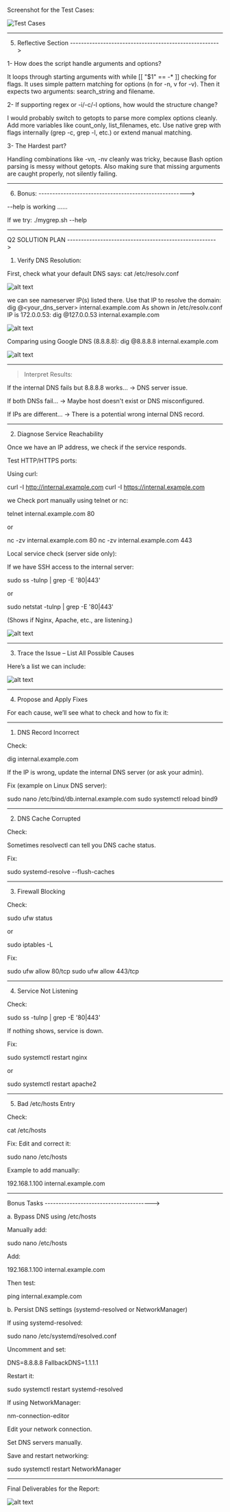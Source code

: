 Screenshot for the Test Cases:

![Test Cases](Fawry_Test.png)

---

5. Reflective Section 
------------------------------------------------------>

1- How does the script handle arguments and options?

It loops through starting arguments with while [[ "$1" == -* ]] checking for flags.
It uses simple pattern matching for options (n for -n, v for -v).
Then it expects two arguments: search_string and filename.


2- If supporting regex or -i/-c/-l options, how would the structure change?

I would probably switch to getopts to parse more complex options cleanly.
Add more variables like count_only, list_filenames, etc.
Use native grep with flags internally (grep -c, grep -l, etc.) or extend manual matching.


3- The Hardest part?

Handling combinations like -vn, -nv cleanly was tricky, because Bash option parsing is messy without getopts.
Also making sure that missing arguments are caught properly, not silently failing.

---

6. Bonus:
------------------------------------------------------>

--help is working ......

If we try:  ./mygrep.sh --help

---

Q2 SOLUTION PLAN
------------------------------------------------------>

1. Verify DNS Resolution:

First, check what your default DNS says:
cat /etc/resolv.conf

![alt text](<comparing resolution to Google DNS.png>)

we can see nameserver IP(s) listed there.
Use that IP to resolve the domain:
dig @<your_dns_server> internal.example.com
As  shown in /etc/resolv.conf IP is 172.0.0.53:
dig @127.0.0.53 internal.example.com

![alt text](<DNS resolve.png>)

Comparing using Google DNS (8.8.8.8):
dig @8.8.8.8 internal.example.com

![alt text](<comparing to Google DNS.png>)

---

> Interpret Results:

If the internal DNS fails but 8.8.8.8 works... → DNS server issue.

If both DNSs fail... → Maybe host doesn't exist or DNS misconfigured.

If IPs are different... → There is a potential wrong internal DNS record.

---

2. Diagnose Service Reachability

Once we have an IP address, we check if the service responds.

Test HTTP/HTTPS ports:

Using curl:

curl -I http://internal.example.com
curl -I https://internal.example.com

we Check port manually using telnet or nc:

telnet internal.example.com 80

or

nc -zv internal.example.com 80
nc -zv internal.example.com 443

Local service check (server side only):

If we have SSH access to the internal server:

sudo ss -tulnp | grep -E '80|443'

or

sudo netstat -tulnp | grep -E '80|443'

(Shows if Nginx, Apache, etc., are listening.)

![alt text](Port_Check.png)

---

3. Trace the Issue – List All Possible Causes

Here’s a list we can include:

![alt text](<List of Causes.png>)

---

4. Propose and Apply Fixes

For each cause, we’ll see what to check and how to fix it:


---

1. DNS Record Incorrect

Check:

dig internal.example.com


If the IP is wrong, update the internal DNS server (or ask your admin).


Fix (example on Linux DNS server):

sudo nano /etc/bind/db.internal.example.com
sudo systemctl reload bind9


---

2. DNS Cache Corrupted

Check:

Sometimes resolvectl can tell you DNS cache status.


Fix:

sudo systemd-resolve --flush-caches


---

3. Firewall Blocking

Check:

sudo ufw status

or

sudo iptables -L

Fix:

sudo ufw allow 80/tcp
sudo ufw allow 443/tcp


---

4. Service Not Listening

Check:

sudo ss -tulnp | grep -E '80|443'

If nothing shows, service is down.

Fix:

sudo systemctl restart nginx

or

sudo systemctl restart apache2


---

5. Bad /etc/hosts Entry

Check:

cat /etc/hosts

Fix: Edit and correct it:

sudo nano /etc/hosts

Example to add manually:

192.168.1.100 internal.example.com


---

Bonus Tasks
--------------------------------------->

a. Bypass DNS using /etc/hosts

Manually add:

sudo nano /etc/hosts

Add:

192.168.1.100 internal.example.com

Then test:

ping internal.example.com

b. Persist DNS settings (systemd-resolved or NetworkManager)

If using systemd-resolved:

sudo nano /etc/systemd/resolved.conf

Uncomment and set:

DNS=8.8.8.8
FallbackDNS=1.1.1.1

Restart it:

sudo systemctl restart systemd-resolved

If using NetworkManager:

nm-connection-editor

Edit your network connection.

Set DNS servers manually.

Save and restart networking:


sudo systemctl restart NetworkManager


---

Final Deliverables for the Report:

![alt text](Final_Report.png)

